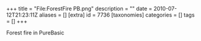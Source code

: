+++
title = "File:ForestFire PB.png"
description = ""
date = 2010-07-12T21:23:11Z
aliases = []
[extra]
id = 7736
[taxonomies]
categories = []
tags = []
+++

Forest fire in PureBasic
